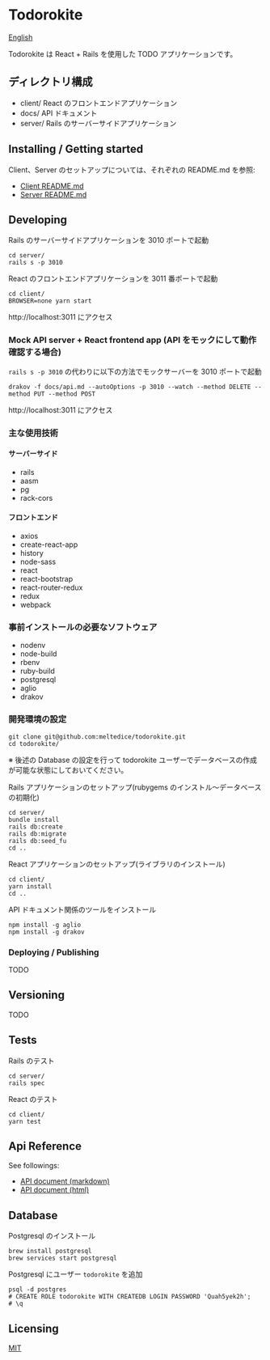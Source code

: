 Todorokite
====

[English](./README.md)

Todorokite は React + Rails を使用した TODO アプリケーションです。

## ディレクトリ構成

* client/ React のフロントエンドアプリケーション
* docs/   API ドキュメント
* server/ Rails のサーバーサイドアプリケーション

## Installing / Getting started

Client、Server のセットアップについては、それぞれの README.md を参照:

* [Client README.md](./client/README.ja.md)
* [Server README.md](./server/README.ja.md)

## Developing

Rails のサーバーサイドアプリケーションを 3010 ポートで起動

```
cd server/
rails s -p 3010
```

React のフロントエンドアプリケーションを 3011 番ポートで起動

```
cd client/
BROWSER=none yarn start
```

http://localhost:3011 にアクセス

### Mock API server + React frontend app (API をモックにして動作確認する場合)

`rails s -p 3010` の代わりに以下の方法でモックサーバーを 3010 ポートで起動

```
drakov -f docs/api.md --autoOptions -p 3010 --watch --method DELETE --method PUT --method POST
```

http://localhost:3011 にアクセス

### 主な使用技術

#### サーバーサイド

- rails
- aasm
- pg
- rack-cors

#### フロントエンド

- axios
- create-react-app
- history
- node-sass
- react
- react-bootstrap
- react-router-redux
- redux
- webpack

### 事前インストールの必要なソフトウェア

- nodenv
- node-build
- rbenv
- ruby-build
- postgresql
- aglio
- drakov

### 開発環境の設定

```shell
git clone git@github.com:meltedice/todorokite.git
cd todorokite/
```

※ 後述の Database の設定を行って todorokite ユーザーでデータベースの作成が可能な状態にしておいてください。

Rails アプリケーションのセットアップ(rubygems のインストル〜データベースの初期化)

```shell
cd server/
bundle install
rails db:create
rails db:migrate
rails db:seed_fu
cd ..
```

React アプリケーションのセットアップ(ライブラリのインストール)

```shell
cd client/
yarn install
cd ..
```

API ドキュメント関係のツールをインストール

```shell
npm install -g aglio
npm install -g drakov
```

### Deploying / Publishing

TODO

## Versioning

TODO

## Tests

Rails のテスト

```shell
cd server/
rails spec
```

React のテスト

```shell
cd client/
yarn test
```

## Api Reference

See followings:
* [API document (markdown)](https://github.com/meltedice/todorokite/blob/master/docs/api.md)
* [API document (html)](https://github.com/meltedice/todorokite/blob/master/docs/api.html)

## Database

Postgresql のインストール

```shell
brew install postgresql
brew services start postgresql
```

Postgresql にユーザー `todorokite` を追加

```shell
psql -d postgres
# CREATE ROLE todorokite WITH CREATEDB LOGIN PASSWORD 'Quah5yek2h';
# \q
```

## Licensing

[MIT](https://github.com/meltedice/todorokite/blob/master/LICENSE)
